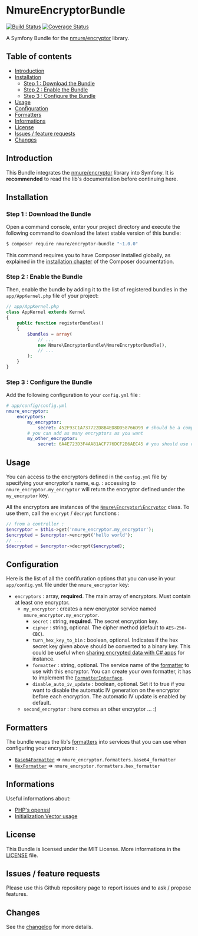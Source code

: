 # NmureEncryptorBundle

[![Build Status](https://travis-ci.org/nicolasmure/NmureEncryptorBundle.svg?branch=master)](https://travis-ci.org/nicolasmure/NmureEncryptorBundle)
[![Coverage Status](https://coveralls.io/repos/github/nicolasmure/NmureEncryptorBundle/badge.svg?branch=master)](https://coveralls.io/github/nicolasmure/NmureEncryptorBundle?branch=master)

A Symfony Bundle for the [nmure/encryptor](https://github.com/nicolasmure/NmureEncryptor "PHP data encryptor using open_ssl") library.

## Table of contents

- [Introduction](#introduction)
- [Installation](#installation)
    - [Step 1 : Download the Bundle](#step-1--download-the-bundle)
    - [Step 2 : Enable the Bundle](#step-2--enable-the-bundle)
    - [Step 3 : Configure the Bundle](#step-3--configure-the-bundle)
- [Usage](#usage)
- [Configuration](#configuration)
- [Formatters](#formatters)
- [Informations](#informations)
- [License](#license)
- [Issues / feature requests](#issues--feature-requests)
- [Changes](#changes)

## Introduction

This Bundle integrates the [nmure/encryptor](https://github.com/nicolasmure/NmureEncryptor "PHP data encryptor using open_ssl") library into Symfony.
It is **recommended** to read the lib's documentation before continuing here.

## Installation

### Step 1 : Download the Bundle

Open a command console, enter your project directory and execute the
following command to download the latest stable version of this bundle:

```bash
$ composer require nmure/encryptor-bundle "~1.0.0"
```

This command requires you to have Composer installed globally, as explained
in the [installation chapter](https://getcomposer.org/doc/00-intro.md)
of the Composer documentation.

### Step 2 : Enable the Bundle

Then, enable the bundle by adding it to the list of registered bundles
in the `app/AppKernel.php` file of your project:

```php
// app/AppKernel.php
class AppKernel extends Kernel
{
    public function registerBundles()
    {
        $bundles = array(
            // ...
            new Nmure\EncryptorBundle\NmureEncryptorBundle(),
            // ...
        );
    }
}
```

### Step 3 : Configure the Bundle

Add the following configuration to your `config.yml` file :
```yaml
# app/config/config.yml
nmure_encryptor:
    encryptors:
        my_encryptor:
            secret: 452F93C1A737722D8B4ED8DD58766D99 # should be a complex key defined in your parameters.yml file
        # you can add as many encryptors as you want
        my_other_encryptor:
            secret: 6A4E723D3F4AA81ACF776DCF2B6AEC45 # you should use one unique secret key by encryptor
```

## Usage
You can access to the encryptors defined in the `config.yml` file by specifying your encryptor's name, e.g. :
accessing to `nmure_encryptor.my_encryptor` will return the encryptor defined under the `my_encryptor` key.

All the encryptors are instances of the [`Nmure\Encryptor\Encryptor`](https://github.com/nicolasmure/NmureEncryptor/blob/master/src/Encryptor.php "Nmure\Encryptor\Encryptor") class.
To use them, call the `encrypt` / `decrypt` functions :
```php
// from a controller :
$encryptor = $this->get('nmure_encryptor.my_encryptor');
$encrypted = $encryptor->encrypt('hello world');
// ...
$decrypted = $encryptor->decrypt($encrypted);
```

## Configuration

Here is the list of all the confifuration options that you can use
in your `app/config.yml` file under the `nmure_encryptor` key:
- `encryptors` : array, **required**. The main array of encryptors.
Must contain at least one encryptor.
    - `my_encryptor` : creates a new encryptor service named `nmure_encryptor.my_encryptor`.
        - `secret` : string, **required**. The secret encryption key.
        - `cipher` : string, optional. The cipher method (default to `AES-256-CBC`).
        - `turn_hex_key_to_bin` : boolean, optional. Indicates if the hex secret key given above
        should be converted to a binary key. This could be useful when [sharing encrypted data
        with C# apps](https://github.com/nicolasmure/NmureEncryptor#using-the-hexformatter-with-a-c-app "Using the HexFormatter with a C# app")
        for instance.
        - `formatter` : string, optional. The service name of the [formatter](#formatters) to use with this encryptor.
        You can create your own formatter, it has to implement the [`FormatterInterface`](https://github.com/nicolasmure/NmureEncryptor/blob/master/src/Formatter/FormatterInterface.php "Nmure\Encryptor\Formatter\FormatterInterface").
        - `disable_auto_iv_update` : boolean, optional. Set it to true if you want to disable
        the automatic IV generation on the encryptor before each encryption.
        The automatic IV update is enabled by default.
    - `second_encryptor` : here comes an other encryptor ... :)

## Formatters

The bundle wraps the lib's [formatters](https://github.com/nicolasmure/NmureEncryptor#formatters)
into services that you can use when configuring your encryptors :
- [`Base64Formatter`](https://github.com/nicolasmure/NmureEncryptor#base64formatter "Nmure\Encryptor\Formatter\Base64Formatter") => `nmure_encryptor.formatters.base64_formatter`
- [`HexFormatter`](https://github.com/nicolasmure/NmureEncryptor#hexformatter "Nmure\Encryptor\Formatter\HexFormatter") => `nmure_encryptor.formatters.hex_formatter`

## Informations

Useful informations about:
- [PHP's openssl](http://thefsb.tumblr.com/post/110749271235/using-opensslendecrypt-in-php-instead-of "Using openssl_en/decrypt() in PHP instead of Mcrypt")
- [Initialization Vector usage](http://stackoverflow.com/questions/11821195/use-of-initialization-vector-in-openssl-encrypt "Use of Initialization Vector in openssl_encrypt")

## License

This Bundle is licensed under the MIT License.
More informations in the [LICENSE](/LICENSE) file.

## Issues / feature requests

Please use this Github repository page to report issues and to ask / propose features.

## Changes

See the [changelog](/CHANGELOG.md "changelog") for more details.
